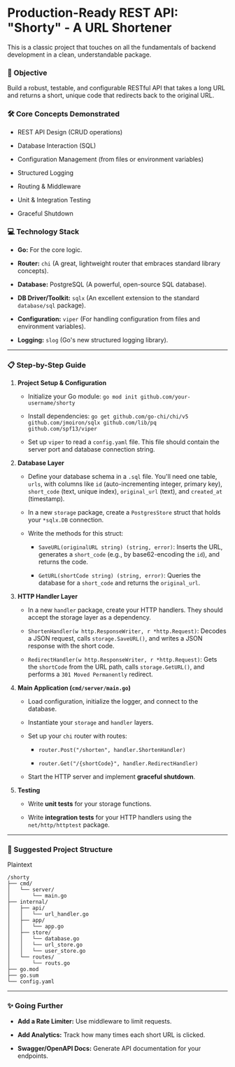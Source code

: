 
# Production-Ready REST API: "Shorty" - A URL Shortener

This is a classic project that touches on all the fundamentals of backend development in a clean, understandable package.

### 🎯 Objective

Build a robust, testable, and configurable RESTful API that takes a long URL and returns a short, unique code that redirects back to the original URL.

### 🛠️ Core Concepts Demonstrated

- REST API Design (CRUD operations)
    
- Database Interaction (SQL)
    
- Configuration Management (from files or environment variables)
    
- Structured Logging
    
- Routing & Middleware
    
- Unit & Integration Testing
    
- Graceful Shutdown
    

### 💻 Technology Stack

- **Go:** For the core logic.
    
- **Router:** `chi` (A great, lightweight router that embraces standard library concepts).
    
- **Database:** PostgreSQL (A powerful, open-source SQL database).
    
- **DB Driver/Toolkit:** `sqlx` (An excellent extension to the standard `database/sql` package).
    
- **Configuration:** `viper` (For handling configuration from files and environment variables).
    
- **Logging:** `slog` (Go's new structured logging library).
    

---

### 📋 Step-by-Step Guide

1. **Project Setup & Configuration**
    
    - Initialize your Go module: `go mod init github.com/your-username/shorty`
        
    - Install dependencies: `go get github.com/go-chi/chi/v5 github.com/jmoiron/sqlx github.com/lib/pq github.com/spf13/viper`
        
    - Set up `viper` to read a `config.yaml` file. This file should contain the server port and database connection string.
        
2. **Database Layer**
    
    - Define your database schema in a `.sql` file. You'll need one table, `urls`, with columns like `id` (auto-incrementing integer, primary key), `short_code` (text, unique index), `original_url` (text), and `created_at` (timestamp).
        
    - In a new `storage` package, create a `PostgresStore` struct that holds your `*sqlx.DB` connection.
        
    - Write the methods for this struct:
        
        - `SaveURL(originalURL string) (string, error)`: Inserts the URL, generates a `short_code` (e.g., by base62-encoding the `id`), and returns the code.
            
        - `GetURL(shortCode string) (string, error)`: Queries the database for a `short_code` and returns the `original_url`.
            
3. **HTTP Handler Layer**
    
    - In a new `handler` package, create your HTTP handlers. They should accept the storage layer as a dependency.
        
    - `ShortenHandler(w http.ResponseWriter, r *http.Request)`: Decodes a JSON request, calls `storage.SaveURL()`, and writes a JSON response with the short code.
        
    - `RedirectHandler(w http.ResponseWriter, r *http.Request)`: Gets the `shortCode` from the URL path, calls `storage.GetURL()`, and performs a `301 Moved Permanently` redirect.
        
4. **Main Application (`cmd/server/main.go`)**
    
    - Load configuration, initialize the logger, and connect to the database.
        
    - Instantiate your `storage` and `handler` layers.
        
    - Set up your `chi` router with routes:
        
        - `router.Post("/shorten", handler.ShortenHandler)`
            
        - `router.Get("/{shortCode}", handler.RedirectHandler)`
            
    - Start the HTTP server and implement **graceful shutdown**.
        
5. **Testing**
    
    - Write **unit tests** for your storage functions.
        
    - Write **integration tests** for your HTTP handlers using the `net/http/httptest` package.
        

---

### 📂 Suggested Project Structure

Plaintext

```
/shorty
├── cmd/
│   └── server/
│       └── main.go
├── internal/
│   ├── api/
│   │   └── url_handler.go
│   ├── app/
│   │   └── app.go
│   ├── store/
│   │   └── database.go
│   │   └── url_store.go
│   │   └── user_store.go
│   └── routes/
│       └── routs.go
├── go.mod
├── go.sum
└── config.yaml
```

---

### ✨ Going Further

- **Add a Rate Limiter:** Use middleware to limit requests.
    
- **Add Analytics:** Track how many times each short URL is clicked.
    
- **Swagger/OpenAPI Docs:** Generate API documentation for your endpoints.
